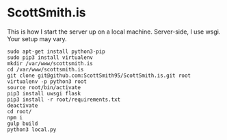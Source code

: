 # ScottSmith.is

This is how I start the server up on a local machine. Server-side, I use wsgi. Your setup may vary.

```
sudo apt-get install python3-pip
sudo pip3 install virtualenv
mkdir /var/www/scottsmith.is
cd /var/www/scottsmith.is
git clone git@github.com:ScottSmith95/ScottSmith.is.git root
virtualenv -p python3 root
source root/bin/activate
pip3 install uwsgi flask
pip3 install -r root/requirements.txt
deactivate
cd root/
npm i
gulp build
python3 local.py
```